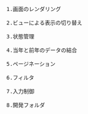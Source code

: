 <pre>

1.画面のレンダリング

2.ビューによる表示の切り替え

3.状態管理

4.当年と前年のデータの結合

5.ページネーション

6.フィルタ

7.入力制御

8.開発フォルダ

</pre>

 
